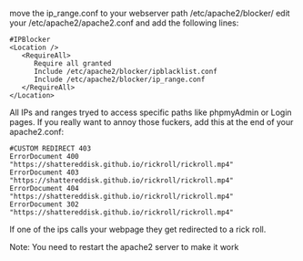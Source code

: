 move the ip_range.conf to your webserver path /etc/apache2/blocker/
edit your /etc/apache2/apache2.conf and add the following lines:

```
#IPBlocker
<Location />
   <RequireAll>
      Require all granted
      Include /etc/apache2/blocker/ipblacklist.conf
      Include /etc/apache2/blocker/ip_range.conf
   </RequireAll>
</Location>
```
All IPs and ranges tryed to access specific paths like phpmyAdmin or Login pages.
If you really want to annoy those fuckers, add this at the end of your apache2.conf:
```
#CUSTOM REDIRECT 403
ErrorDocument 400 "https://shattereddisk.github.io/rickroll/rickroll.mp4"
ErrorDocument 403 "https://shattereddisk.github.io/rickroll/rickroll.mp4"
ErrorDocument 404 "https://shattereddisk.github.io/rickroll/rickroll.mp4"
ErrorDocument 302 "https://shattereddisk.github.io/rickroll/rickroll.mp4"
```
If  one of the ips calls your webpage they get redirected to a rick roll.

Note:
You need to restart the apache2 server to make it work
